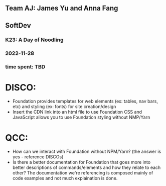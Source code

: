 ## Team AJ: James Yu and Anna Fang 

## SoftDev

### K23: A Day of Noodling
### 2022-11-28
### time spent: TBD 

# DISCO:
 * Foundation provides templates for web elements (ex: tables, nav bars, etc) and styling (ex: fonts) for site creation/design 
 * Insert the CDN link into an html file to use Foundation CSS and JavaScript allows you to use Foundation styling without NMP/Yarn 

# QCC:
 * How can we interact with Foundation without NPM/Yarn? (the answer is yes - reference DISCOs)
 * Is there a better documentation for Foundation that goes more into better descriptions of commands/elements and how they relate to each other? The documentation we're referencing is composed mainly of code examples and not much explaination is done. 
 
